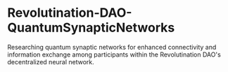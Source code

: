 # Revolutination-DAO-QuantumSynapticNetworks
Researching quantum synaptic networks for enhanced connectivity and information exchange among participants within the Revolutination DAO's decentralized neural network.
